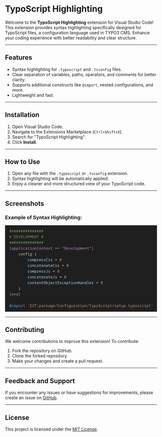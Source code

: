 # TypoScript Highlighting

Welcome to the **TypoScript Highlighting** extension for Visual Studio Code! This extension provides syntax highlighting specifically designed for TypoScript files, a configuration language used in TYPO3 CMS. Enhance your coding experience with better readability and clear structure.

---

## Features

- Syntax highlighting for `.typoscript` and `.tsconfig` files.
- Clear separation of variables, paths, operators, and comments for better clarity.
- Supports additional constructs like `@import`, nested configurations, and more.
- Lightweight and fast.

---

## Installation

1. Open Visual Studio Code.
2. Navigate to the Extensions Marketplace (`Ctrl+Shift+X`).
3. Search for "TypoScript Highlighting".
4. Click **Install**.

---

## How to Use

1. Open any file with the `.typoscript` or `.tsconfig` extension.
2. Syntax highlighting will be automatically applied.
3. Enjoy a cleaner and more structured view of your TypoScript code.

---

## Screenshots

### Example of Syntax Highlighting:

![Screenshots](images/example.png)

---

## Contributing

We welcome contributions to improve this extension! To contribute:

1. Fork the repository on GitHub.
2. Clone the forked repository.
3. Make your changes and create a pull request.

---

## Feedback and Support

If you encounter any issues or have suggestions for improvements, please create an issue on [GitHub](https://github.com/StefanSofka/typoscript-highlighting.git).

---

## License

This project is licensed under the [MIT License](LICENSE).
